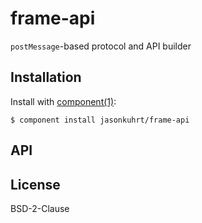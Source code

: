 # frame-api
  `postMessage`-based protocol and API builder

## Installation

  Install with [component(1)](http://component.io):

    $ component install jasonkuhrt/frame-api

## API



## License
  BSD-2-Clause